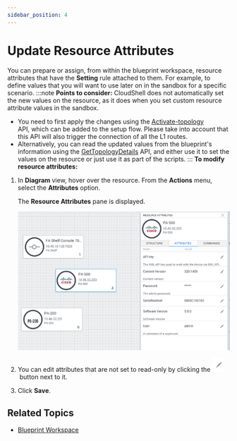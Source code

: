 ```yaml
---
sidebar_position: 4
---
```


# Update Resource Attributes

You can prepare or assign, from within the blueprint workspace, resource attributes that have the **Setting** rule attached to them. For example, to define values that you will want to use later on in the sandbox for a specific scenario.
:::note
**Points to consider:** CloudShell does not automatically set the new values on the resource, as it does when you set custom resource attribute values in the sandbox.

- You need to first apply the changes using the [Activate-topology](https://help.quali.com/Online%20Help/0.0/Python-API/cloudshell.api.html?highlight=activatetopology#cloudshell.api.cloudshell_api.CloudShellAPISession.ActivateTopology) API, which can be added to the setup flow. Please take into account that this API will also trigger the connection of all the L1 routes.
- Alternatively, you can read the updated values from the blueprint's information using the [GetTopologyDetails](https://help.quali.com/Online%20Help/0.0/Python-API/cloudshell.api.html?highlight=gettopologydetails#cloudshell.api.cloudshell_api.CloudShellAPISession.GetTopologyDetails) API, and either use it to set the values on the resource or just use it as part of the scripts.
:::
**To modify resource attributes:**

1. In **Diagram** view, hover over the resource. From the **Actions** menu, select the **Attributes** option.
    
    The **Resource Attributes** pane is displayed.
    
    ![](/Images/CloudShell-Portal/Lab-Management/Reservations/Updating-resource-attributes.png)
    
2. You can edit attributes that are not set to read-only by clicking the ![](/Images/CloudShell-Portal/Lab-Management/Reservations/EditButton.png) button next to it.

3. Click **Save**.
    

## Related Topics

- [Blueprint Workspace](https://help.quali.com/Online%20Help/0.0/Portal/Content/CSP/LAB-MNG/Blprnt-Brws-Wrkspc.htm)